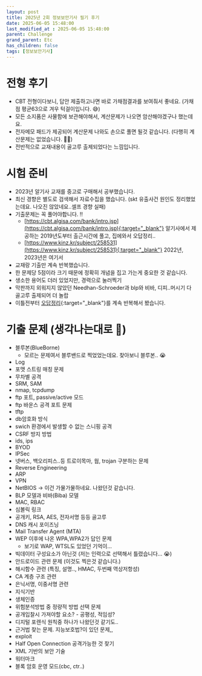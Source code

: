 ```yaml
---
layout: post
title: 2025년 2회 정보보안기사 필기 후기
date: 2025-06-05 15:48:00
last_modified_at : 2025-06-05 15:48:00
parent: Challenge
grand_parent: Etc
has_children: false
tags: [정보보안기사]
---
```



# 전형 후기

- CBT 전형이다보니, 답안 제출하고나면 바로 가채점결과를 보여줘서 좋네요. (가채점 평균63으로 겨우 턱걸이입니다. 😅)
- 모든 소지품은 사물함에 보관해야해서, 계산문제가 나오면 암산해야겠구나 했는데요.
- 전자메모 패드가 제공되어 계산문제 나와도 손으로 풀면 될것 같습니다. (다행히 계산문제는 없었습니다. 👍🏻)
- 전반적으로 교재내용이 골고루 출제되었다는 느낌입니다.

# 시험 준비

- 2023년 알기사 교재를 중고로 구매해서 공부했습니다.
- 최신 경향은 별도로 검색해서 자료수집을 했습니다. (skt 유출사건 원인도 정리했었는데요. 나오진 않았네요..셀프 경향 실패)
- 기출문제는 꼭 풀어야합니다. ‼️
    - [https://cbt.algisa.com/bank/intro.jsp](https://cbt.algisa.com/bank/intro.jsp){:target="_blank"}  알기사에서 제공하는 2019년도부터 출근시간에 풀고, 집에와서 오답정리..
    - [https://www.kinz.kr/subject/258531](https://www.kinz.kr/subject/258531){:target="_blank"}  2022년, 2023년은 여기서
- 교재랑 기출만 계속 반복했습니다.
- 한 문제당 5점이라 크기 때문에 정확히 개념을 집고 가는게 중요한 것 같습니다.
- 생소한 용어도 더러 있었지만, 경력으로 눌러찍기
- 막판까지 외워지지 않았던 Needhan-Schroeder과 blp와 비바, 디피..머시기 다 골고루 출제되어 더 놀랍
- 이틀전부터 [오답정리](./ext/secure_exam_review.pdf){:target="_blank"}를 계속 반복해서 봤습니다.

# 기출 문제 (생각나는대로 🫢)

- 블루본(BlueBorne)
    - 모르는 문제여서 블루밴드로 찍었었는데요. 찾아보니 블루본.. 😭
- Log
- 포맷 스트링 매칭 문제
- 무차별 공격
- SRM, SAM
- nmap, tcpdump
- ftp 포트, passive/active 모드
- ftp 바운스 공격 포트 문제
- tftp
- db암호화 방식
- swich 환경에서 발생할 수 없는 스니핑 공격
- CSRF 방지 방법
- ids, ips
- BYOD
- IPSec
- 넷버스, 백오리피스..등 트로이목마, 웜, trojan 구분하는 문제
- Reverse Engineering
- ARP
- VPN
- NetBIOS → 이건 가물가물하네요. 나왔던것 같습니다.
- BLP 모델과 비바(Biba) 모델
- MAC, RBAC
- 심볼릭 링크
- 공개키, RSA, AES, 전자서명 등등 골고루
- DNS 캐시 포이즈닝
- Mail Transfer Agent (MTA)
- WEP 이후에 나온 WPA,WPA2가 답인 문제
    - 보기로 WAP, WTSL도 있었던 기억이…
- 빅데이터 구성요소가 아닌것 (저는 인력으로 선택해서 틀렸습니다… 😭)
- 안드로이드 관련 문제 (이것도 찍은것 같습니다.)
- 해시함수 관련 (특징, 설명.., HMAC, 두번째 역상저항성)
- CA 계층 구조 관련
- 은닉서명, 이중서명 관련
- 지식기반
- 생체인증
- 위험분석방법 중 정량적 방법 선택 문제
- 공개입찰시 가져야할 요소? - 공평성, 적임성?
- 디지털 포렌식 원칙중 하나가 나왔던것 같기도..
- 근거법 찾는 문제. 지능보호법?이 있던 문제,,
- exploit
- Half Open Connection 공격가능한 것 찾기
- XML 기반의 보안 기술
- 워터마크
- 블록 암호 운영 모드(cbc, ctr..)